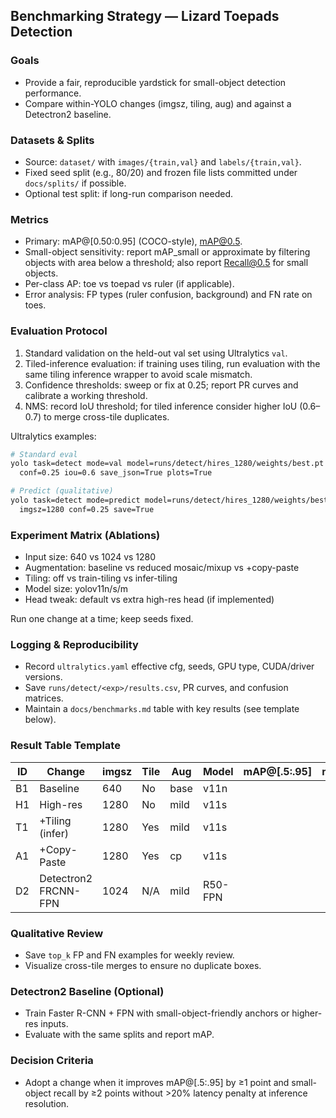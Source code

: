 ## Benchmarking Strategy — Lizard Toepads Detection

### Goals
- Provide a fair, reproducible yardstick for small-object detection performance.
- Compare within-YOLO changes (imgsz, tiling, aug) and against a Detectron2 baseline.

### Datasets & Splits
- Source: `dataset/` with `images/{train,val}` and `labels/{train,val}`.
- Fixed seed split (e.g., 80/20) and frozen file lists committed under `docs/splits/` if possible.
- Optional test split: if long-run comparison needed.

### Metrics
- Primary: mAP@[0.50:0.95] (COCO-style), mAP@0.5.
- Small-object sensitivity: report mAP_small or approximate by filtering objects with area below a threshold; also report Recall@0.5 for small objects.
- Per-class AP: toe vs toepad vs ruler (if applicable).
- Error analysis: FP types (ruler confusion, background) and FN rate on toes.

### Evaluation Protocol
1) Standard validation on the held-out val set using Ultralytics `val`.
2) Tiled-inference evaluation: if training uses tiling, run evaluation with the same tiling inference wrapper to avoid scale mismatch.
3) Confidence thresholds: sweep or fix at 0.25; report PR curves and calibrate a working threshold.
4) NMS: record IoU threshold; for tiled inference consider higher IoU (0.6–0.7) to merge cross-tile duplicates.

Ultralytics examples:
```bash
# Standard eval
yolo task=detect mode=val model=runs/detect/hires_1280/weights/best.pt data=custom_data.yaml imgsz=1280 \
  conf=0.25 iou=0.6 save_json=True plots=True

# Predict (qualitative)
yolo task=detect mode=predict model=runs/detect/hires_1280/weights/best.pt source=dataset/images/val \
  imgsz=1280 conf=0.25 save=True
```

### Experiment Matrix (Ablations)
- Input size: 640 vs 1024 vs 1280
- Augmentation: baseline vs reduced mosaic/mixup vs +copy-paste
- Tiling: off vs train-tiling vs infer-tiling
- Model size: yolov11n/s/m
- Head tweak: default vs extra high-res head (if implemented)

Run one change at a time; keep seeds fixed.

### Logging & Reproducibility
- Record `ultralytics.yaml` effective cfg, seeds, GPU type, CUDA/driver versions.
- Save `runs/detect/<exp>/results.csv`, PR curves, and confusion matrices.
- Maintain a `docs/benchmarks.md` table with key results (see template below).

### Result Table Template
| ID | Change | imgsz | Tile | Aug | Model | mAP@[.5:.95] | mAP@.5 | Recall | Notes |
|----|--------|-------|------|-----|-------|--------------|--------|--------|-------|
| B1 | Baseline | 640 | No | base | v11n |  |  |  |  |
| H1 | High-res | 1280 | No | mild | v11s |  |  |  |  |
| T1 | +Tiling (infer) | 1280 | Yes | mild | v11s |  |  |  |  |
| A1 | +Copy-Paste | 1280 | Yes | cp | v11s |  |  |  |  |
| D2 | Detectron2 FRCNN-FPN | 1024 | N/A | mild | R50-FPN |  |  |  |  |

### Qualitative Review
- Save `top_k` FP and FN examples for weekly review.
- Visualize cross-tile merges to ensure no duplicate boxes.

### Detectron2 Baseline (Optional)
- Train Faster R-CNN + FPN with small-object-friendly anchors or higher-res inputs.
- Evaluate with the same splits and report mAP.

### Decision Criteria
- Adopt a change when it improves mAP@[.5:.95] by ≥1 point and small-object recall by ≥2 points without >20% latency penalty at inference resolution.


